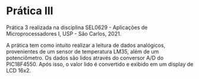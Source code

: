 # Prática III

Prática 3 realizada na disciplina SEL0629 - Aplicações de Microprocessadores I, USP - São Carlos, 2021.

A prática tem como intuito realizar a leitura de dados analógicos, provenientes de um sensor de temperatura LM35, além de um potenciômetro. Os dados são lidos através do conversor A/D do PIC18F4550. Após isso, o valor lido é convertido e exibido em um display de LCD 16x2.